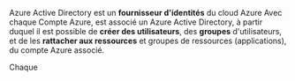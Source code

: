 
Azure Active Directory est un **fournisseur d'identités** du cloud Azure
Avec chaque Compte Azure, est associé un Azure Active Directory, à partir duquel il est possible de **créer des utilisateurs**, des **groupes** d'utilisateurs, et de les **rattacher aux ressources** et groupes de ressources (applications), du compte Azure associé.

Chaque 